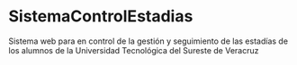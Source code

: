# SistemaControlEstadias
Sistema web para en control de la gestión y seguimiento de las estadías de los alumnos de la Universidad Tecnológica del Sureste de Veracruz
